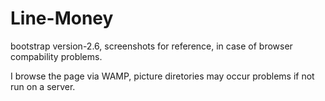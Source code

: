 # Line-Money

bootstrap version-2.6,
screenshots for reference, in case of browser compability problems.

I browse the page via WAMP, picture diretories may occur problems if not run on a server.

